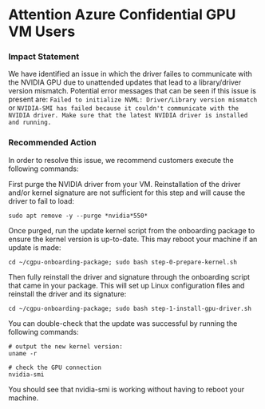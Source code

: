 # Attention Azure Confidential GPU VM Users

### Impact Statement
We have identified an issue in which the driver failes to communicate with the NVIDIA GPU due to unattended updates that lead to a library/driver version mismatch. Potential error messages that can be seen if this issue is present are: `Failed to initialize NVML: Driver/Library version mismatch` or `NVIDIA-SMI has failed because it couldn't communicate with the NVIDIA driver. Make sure that the latest NVIDIA driver is installed and running.`

### Recommended Action
In order to resolve this issue, we recommend customers execute the following commands:

First purge the NVIDIA driver from your VM. Reinstallation of the driver and/or kernel signature are not sufficient for this step and will cause the driver to fail to load:
```
sudo apt remove -y --purge *nvidia*550*
```

Once purged, run the update kernel script from the onboarding package to ensure the kernel version is up-to-date. This may reboot your machine if an update is made:
```
cd ~/cgpu-onboarding-package; sudo bash step-0-prepare-kernel.sh
```

Then fully reinstall the driver and signature through the onboarding script that came in your package. This will set up Linux configuration files and reinstall the driver and its signature:
```
cd ~/cgpu-onboarding-package; sudo bash step-1-install-gpu-driver.sh
```

You can double-check that the update was successful by running the following commands:
```
# output the new kernel version:
uname -r

# check the GPU connection
nvidia-smi
```

You should see that nvidia-smi is working without having to reboot your machine.
